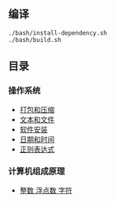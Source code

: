 
## 编译
```
./bash/install-dependency.sh
./bash/build.sh
```

## 目录
### 操作系统

* [打包和压缩](./src/009/readme.md)
* [文本和文件](./src/010/readme.md)
* [软件安装](./src/011/readme.md)
* [日期和时间](./src/012/readme.md)
* [正则表达式](./src/013/readme.md)

### 计算机组成原理

* [整数 浮点数 字符](./src/101/readme.md)

